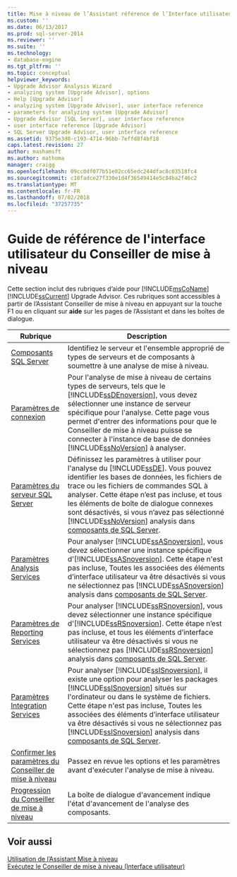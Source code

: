 ```yaml
---
title: Mise à niveau de l’Assistant référence de l’Interface utilisateur | Microsoft Docs
ms.custom: ''
ms.date: 06/13/2017
ms.prod: sql-server-2014
ms.reviewer: ''
ms.suite: ''
ms.technology:
- database-engine
ms.tgt_pltfrm: ''
ms.topic: conceptual
helpviewer_keywords:
- Upgrade Advisor Analysis Wizard
- analyzing system [Upgrade Advisor], options
- Help [Upgrade Advisor]
- analyzing system [Upgrade Advisor], user interface reference
- parameters for analyzing system [Upgrade Advisor]
- Upgrade Advisor [SQL Server], user interface reference
- user interface reference [Upgrade Advisor]
- SQL Server Upgrade Advisor, user interface reference
ms.assetid: 9375e3d0-c193-4714-96bb-7effd8f4bf18
caps.latest.revision: 27
author: mashamsft
ms.author: mathoma
manager: craigg
ms.openlocfilehash: 09cc0df077b51e02cc65edc244dfac8c03518fc4
ms.sourcegitcommit: c18fadce27f330e1d4f36549414e5c84ba2f46c2
ms.translationtype: MT
ms.contentlocale: fr-FR
ms.lasthandoff: 07/02/2018
ms.locfileid: "37257735"
---
```

# <a name="upgrade-advisor-user-interface-reference"></a>Guide de référence de l'interface utilisateur du Conseiller de mise à niveau
  Cette section inclut des rubriques d’aide pour [!INCLUDE[msCoName](../../includes/msconame-md.md)] [!INCLUDE[ssCurrent](../../includes/sscurrent-md.md)] Upgrade Advisor. Ces rubriques sont accessibles à partir de l’Assistant Conseiller de mise à niveau en appuyant sur la touche F1 ou en cliquant sur **aide** sur les pages de l’Assistant et dans les boîtes de dialogue.  
  
|Rubrique|Description|  
|-----------|-----------------|  
|[Composants SQL Server](../../../2014/sql-server/install/sql-server-components.md)|Identifiez le serveur et l'ensemble approprié de types de serveurs et de composants à soumettre à une analyse de mise à niveau.|  
|[Paramètres de connexion](../../../2014/sql-server/install/connection-parameters.md)|Pour l'analyse de mise à niveau de certains types de serveurs, tels que le [!INCLUDE[ssDEnoversion](../../includes/ssdenoversion-md.md)], vous devez sélectionner une instance de serveur spécifique pour l'analyse. Cette page vous permet d'entrer des informations pour que le Conseiller de mise à niveau puisse se connecter à l'instance de base de données [!INCLUDE[ssNoVersion](../../includes/ssnoversion-md.md)] à analyser.|  
|[Paramètres du serveur SQL Server](../../../2014/sql-server/install/sql-server-parameters.md)|Définissez les paramètres à utiliser pour l'analyse du [!INCLUDE[ssDE](../../includes/ssde-md.md)]. Vous pouvez identifier les bases de données, les fichiers de trace ou les fichiers de commandes SQL à analyser. Cette étape n’est pas incluse, et tous les éléments de boîte de dialogue connexes sont désactivés, si vous n’avez pas sélectionné [!INCLUDE[ssNoVersion](../../includes/ssnoversion-md.md)] analysis dans [composants de SQL Server](../../../2014/sql-server/install/sql-server-components.md).|  
|[Paramètres Analysis Services](../../../2014/sql-server/install/analysis-services-parameters.md)|Pour analyser [!INCLUDE[ssASnoversion](../../includes/ssasnoversion-md.md)], vous devez sélectionner une instance spécifique d'[!INCLUDE[ssASnoversion](../../includes/ssasnoversion-md.md)]. Cette étape n'est pas incluse, Toutes les associées des éléments d’interface utilisateur va être désactivés si vous ne sélectionnez pas [!INCLUDE[ssASnoversion](../../includes/ssasnoversion-md.md)] analysis dans [composants de SQL Server](../../../2014/sql-server/install/sql-server-components.md).|  
|[Paramètres de Reporting Services](../../../2014/sql-server/install/reporting-services-parameters.md)|Pour analyser [!INCLUDE[ssRSnoversion](../../includes/ssrsnoversion-md.md)], vous devez sélectionner une instance spécifique d'[!INCLUDE[ssRSnoversion](../../includes/ssrsnoversion-md.md)]. Cette étape n’est pas incluse, et tous les éléments d’interface utilisateur va être désactivés si vous ne sélectionnez pas [!INCLUDE[ssRSnoversion](../../includes/ssrsnoversion-md.md)] analysis dans [composants de SQL Server](../../../2014/sql-server/install/sql-server-components.md).|  
|[Paramètres Integration Services](../../../2014/sql-server/install/integration-services-parameters.md)|Pour analyser [!INCLUDE[ssISnoversion](../../includes/ssisnoversion-md.md)], il existe une option pour analyser les packages [!INCLUDE[ssISnoversion](../../includes/ssisnoversion-md.md)] situés sur l'ordinateur ou dans le système de fichiers. Cette étape n'est pas incluse, Toutes les associées des éléments d’interface utilisateur va être désactivés si vous ne sélectionnez pas [!INCLUDE[ssISnoversion](../../includes/ssisnoversion-md.md)] analysis dans [composants de SQL Server](../../../2014/sql-server/install/sql-server-components.md).|  
|[Confirmer les paramètres du Conseiller de mise à niveau](../../../2014/sql-server/install/confirm-upgrade-advisor-settings.md)|Passez en revue les options et les paramètres avant d'exécuter l'analyse de mise à niveau.|  
|[Progression du Conseiller de mise à niveau](../../../2014/sql-server/install/upgrade-advisor-progress.md)|La boîte de dialogue d'avancement indique l'état d'avancement de l'analyse des composants.|  
  
## <a name="see-also"></a>Voir aussi  
 [Utilisation de l’Assistant Mise à niveau](../../../2014/sql-server/install/working-with-upgrade-advisor.md)   
 [Exécutez le Conseiller de mise à niveau &#40;Interface utilisateur&#41;](../../../2014/sql-server/install/running-upgrade-advisor-user-interface.md)  
  
  
